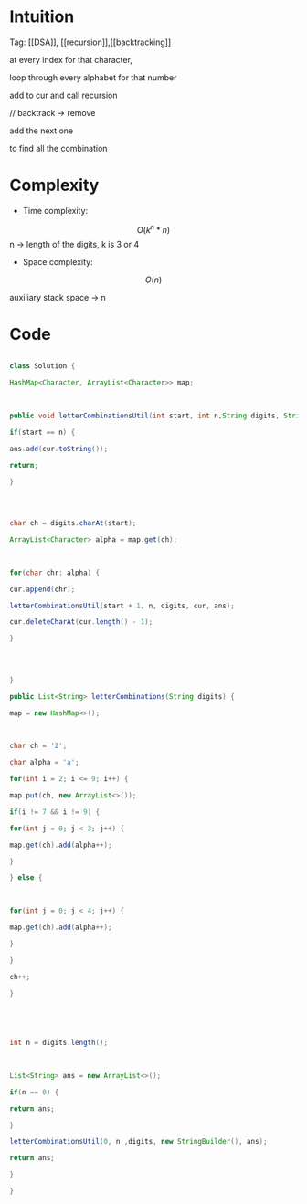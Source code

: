 # Intuition

<!-- Describe your first thoughts on how to solve this problem. -->

Tag: [[DSA]], [[recursion]],[[backtracking]]  

at every index for that character,

loop through every alphabet for that number

add to cur and call recursion

// backtrack -> remove

add the next one

  

to find all the combination

  
  

# Complexity

- Time complexity:

<!-- Add your time complexity here, e.g. $$O(n)$$ -->

$$O(k^n * n)$$ n -> length of the digits, k is 3 or 4

  

- Space complexity:

<!-- Add your space complexity here, e.g. $$O(n)$$ -->

$$O(n)$$

auxiliary stack space -> n

# Code

```java []

class Solution {

HashMap<Character, ArrayList<Character>> map;

  

public void letterCombinationsUtil(int start, int n,String digits, StringBuilder cur, List<String> ans) {

if(start == n) {

ans.add(cur.toString());

return;

}

  
  

char ch = digits.charAt(start);

ArrayList<Character> alpha = map.get(ch);

  

for(char chr: alpha) {

cur.append(chr);

letterCombinationsUtil(start + 1, n, digits, cur, ans);

cur.deleteCharAt(cur.length() - 1);

}

  
  

}

public List<String> letterCombinations(String digits) {

map = new HashMap<>();

  

char ch = '2';

char alpha = 'a';

for(int i = 2; i <= 9; i++) {

map.put(ch, new ArrayList<>());

if(i != 7 && i != 9) {

for(int j = 0; j < 3; j++) {

map.get(ch).add(alpha++);

}

} else {

  

for(int j = 0; j < 4; j++) {

map.get(ch).add(alpha++);

}

}

ch++;

}

  

  

int n = digits.length();

  

List<String> ans = new ArrayList<>();

if(n == 0) {

return ans;

}

letterCombinationsUtil(0, n ,digits, new StringBuilder(), ans);

return ans;

}

}

```